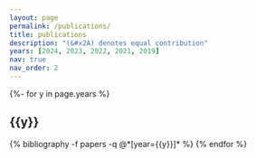 ```yaml
---
layout: page
permalink: /publications/
title: publications
description: "(&#x2A) denotes equal contribution"
years: [2024, 2023, 2022, 2021, 2019]
nav: true
nav_order: 2
---
```

<!-- _pages/publications.md -->

<div class="publications">

{%- for y in page.years %}

<h2 class="year">{{y}}</h2>
  {% bibliography -f papers -q @*[year={{y}}]* %}
{% endfor %}

</div>
